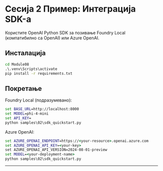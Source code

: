 <!--
CO_OP_TRANSLATOR_METADATA:
{
  "original_hash": "bf711f77cca7c5500e22ff5c032016f1",
  "translation_date": "2025-09-23T01:21:30+00:00",
  "source_file": "Module08/samples/02/README.md",
  "language_code": "sr"
}
-->
# Сесија 2 Пример: Интеграција SDK-а

Користите OpenAI Python SDK за позивање Foundry Local (компатибилно са OpenAI) или Azure OpenAI.

## Инсталација
```cmd
cd Module08
.\.venv\Scripts\activate
pip install -r requirements.txt
```

## Покретање
Foundry Local (подразумевано):
```cmd
set BASE_URL=http://localhost:8000
set MODEL=phi-4-mini
set API_KEY=
python samples\02\sdk_quickstart.py
```

Azure OpenAI:
```cmd
set AZURE_OPENAI_ENDPOINT=https://<your-resource>.openai.azure.com
set AZURE_OPENAI_API_KEY=<your-key>
set AZURE_OPENAI_API_VERSION=2024-08-01-preview
set MODEL=<your-deployment-name>
python samples\02\sdk_quickstart.py
```

---


